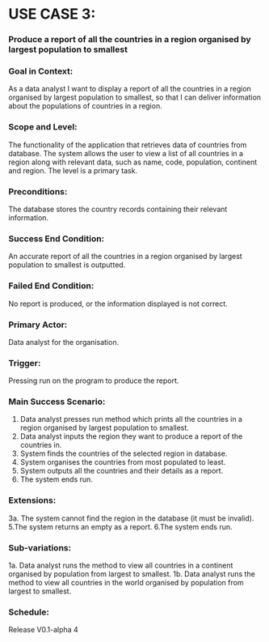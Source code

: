 # USE CASE 3:
### Produce a report of all the countries in a region organised by largest population to smallest

### Goal in Context:
As a data analyst I want to display a report of all the countries in a region organised by largest population to smallest, so that I can deliver information about the populations of countries in a region.

### Scope and Level:
The functionality of the application that retrieves data of countries from database.
The system allows the user to view a list of all countries in a region along with relevant data, such as name, code, population, continent and region.
The level is a primary task.

### Preconditions:
The database stores the country records containing their relevant information.

### Success End Condition:
An accurate report of all the countries in a region organised by largest population to smallest is outputted.

### Failed End Condition:
No report is produced, or the information displayed is not correct.

### Primary Actor:
Data analyst for the organisation.

### Trigger:
Pressing run on the program to produce the report.

### Main Success Scenario:
1. Data analyst presses run method which prints all the countries in a region organised by largest population to smallest.
2. Data analyst inputs the region they want to produce a report of the countries in.
3. System finds the countries of the selected region in database.
4. System organises the countries from most populated to least.
5. System outputs all the countries and their details as a report.
6. The system ends run.


### Extensions:
3a. The system cannot find the region in the database (it must be invalid).
    5.The system returns an empty as a report.
    6.The system ends run.

### Sub-variations:
1a. Data analyst runs the method to view all countries in a continent organised by population from largest to smallest.
1b. Data analyst runs the method to view all countries in the world organised by population from largest to smallest.

### Schedule:
Release V0.1-alpha 4
